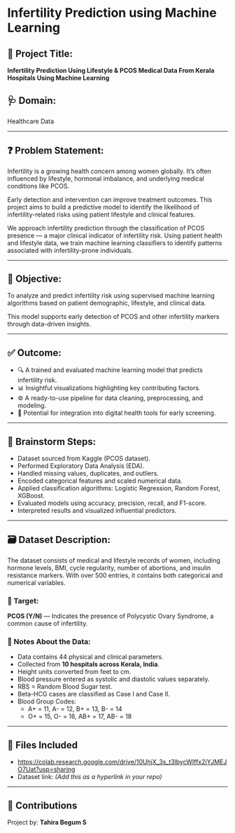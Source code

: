 # Infertility Prediction using Machine Learning

## 📌 Project Title:
**Infertility Prediction Using Lifestyle & PCOS Medical Data From Kerala Hospitals Using Machine Learning**

## 🩺 Domain:
Healthcare Data

---

## ❓ Problem Statement:
Infertility is a growing health concern among women globally. It’s often influenced by lifestyle, hormonal imbalance, and underlying medical conditions like PCOS.

Early detection and intervention can improve treatment outcomes. This project aims to build a predictive model to identify the likelihood of infertility-related risks using patient lifestyle and clinical features.

We approach infertility prediction through the classification of PCOS presence — a major clinical indicator of infertility risk. Using patient health and lifestyle data, we train machine learning classifiers to identify patterns associated with infertility-prone individuals.

---

## 🎯 Objective:
To analyze and predict infertility risk using supervised machine learning algorithms based on patient demographic, lifestyle, and clinical data.

This model supports early detection of PCOS and other infertility markers through data-driven insights.

---

## ✅ Outcome:
- 🔍 A trained and evaluated machine learning model that predicts infertility risk.
- 📊 Insightful visualizations highlighting key contributing factors.
- ⚙️ A ready-to-use pipeline for data cleaning, preprocessing, and modeling.
- 🏥 Potential for integration into digital health tools for early screening.

---

## 🧠 Brainstorm Steps:
- Dataset sourced from Kaggle (PCOS dataset).
- Performed Exploratory Data Analysis (EDA).
- Handled missing values, duplicates, and outliers.
- Encoded categorical features and scaled numerical data.
- Applied classification algorithms: Logistic Regression, Random Forest, XGBoost.
- Evaluated models using accuracy, precision, recall, and F1-score.
- Interpreted results and visualized influential predictors.

---

## 🗃️ Dataset Description:
The dataset consists of medical and lifestyle records of women, including hormone levels, BMI, cycle regularity, number of abortions, and insulin resistance markers. With over 500 entries, it contains both categorical and numerical variables.

### 🎯 Target:
**PCOS (Y/N)** — Indicates the presence of Polycystic Ovary Syndrome, a common cause of infertility.

### 📌 Notes About the Data:
- Data contains 44 physical and clinical parameters.
- Collected from **10 hospitals across Kerala, India**.
- Height units converted from feet to cm.
- Blood pressure entered as systolic and diastolic values separately.
- RBS = Random Blood Sugar test.
- Beta-HCG cases are classified as Case I and Case II.
- Blood Group Codes:
  - A+ = 11, A- = 12, B+ = 13, B- = 14  
  - O+ = 15, O- = 16, AB+ = 17, AB- = 18

---

## 📎 Files Included
- https://colab.research.google.com/drive/10UhjX_3s_t3lbycWIffx2iYJMEJO7Uat?usp=sharing
- Dataset link:  *(Add this as a hyperlink in your repo)*

---


## 🤝 Contributions
Project by: **Tahira Begum S**


